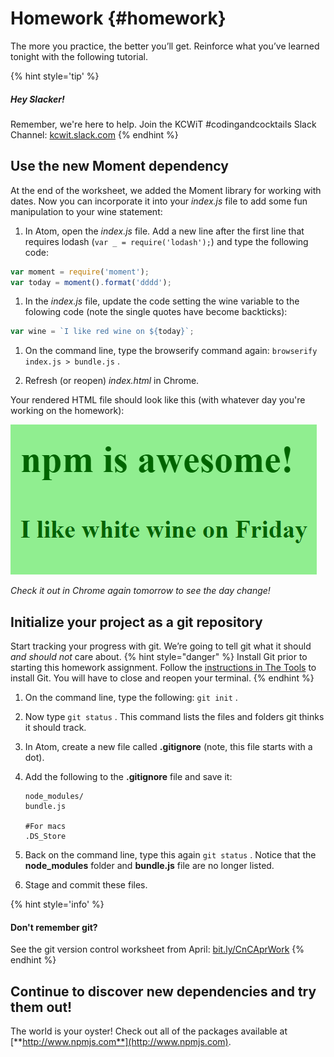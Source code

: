 # Homework {#homework}

The more you practice, the better you’ll get. Reinforce what you’ve learned tonight with the following tutorial.

{% hint style='tip' %}
##### Hey Slacker!

Remember, we're here to help.
Join the KCWiT #codingandcocktails Slack Channel: [kcwit.slack.com](http://kcwit.slack.com)
{% endhint %}

## Use the new Moment dependency

At the end of the worksheet, we added the Moment library for working with dates. Now you can incorporate it into your _index.js_ file to add some fun manipulation to your wine statement:

1.  In Atom, open the _index.js_ file. Add a new line after the first line that requires lodash (`var _ = require('lodash');`) and type the following code:

  ```javascript
  var moment = require('moment');
  var today = moment().format('dddd');
  ```

1.  In the _index.js_ file, update the code setting the wine variable to the folowing code (note the single quotes have become backticks):

  ```javascript
  var wine = `I like red wine on ${today}`;
  ```

1.  On the command line, type the browserify command again: `browserify index.js > bundle.js` <i class="fa fa-share fa-rotate-180"></i>.

1.  Refresh (or reopen) _index.html_ in Chrome.

Your rendered HTML file should look like this (with whatever day you're working on the homework):

![](../images/index-with-moment.png)

_Check it out in Chrome again tomorrow to see the day change!_


## Initialize your project as a git repository

Start tracking your progress with git. We’re going to tell git what it should _and should not_ care about.
{% hint style="danger" %}
Install Git prior to starting this homework assignment. Follow the [instructions in The Tools](https://codingandcocktailskc.gitbooks.io/coding-cocktails-the-tools/content/tools-git/) to install Git. You will have to close and reopen your terminal.
{% endhint %}

1. On the command line, type the following: `git init` <i class="fa fa-share fa-rotate-180"></i>.

1. Now type `git status` <i class="fa fa-share fa-rotate-180"></i>. This command lists the files and folders git thinks it should track.

1. In Atom, create a new file called **.gitignore** (note, this file starts with a dot).

1.  Add the following to the **.gitignore** file and save it:

        node_modules/
        bundle.js

        #For macs
        .DS_Store

1. Back on the command line, type this again `git status` <i class="fa fa-share fa-rotate-180"></i>. Notice that the **node_modules** folder and **bundle.js** file are no longer listed.

1. Stage and commit these files.<br>

  {% hint style='info' %}
#### Don't remember git?

See the git version control worksheet from April: [bit.ly/CnCAprWork](http://bit.ly/CnCAprWork)
  {% endhint %}


## Continue to discover new dependencies and try them out!

The world is your oyster! Check out all of the packages available at [**http://www.npmjs.com**](http://www.npmjs.com).
